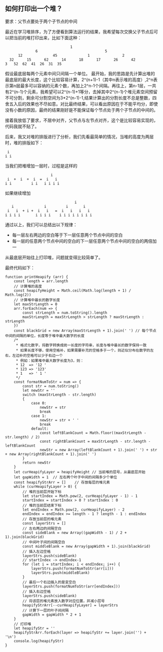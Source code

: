 ## 如何打印出一个堆？
要求：父节点要处于两个子节点的中间

最近在学习堆排序，为了方便看到算法运行的结果，我希望每次交换父子节点后可以把当前的堆打印出来，比如下面这种：
<pre><code>                              1                               
              6                               5               
      12              45              1               2       
  32      15      62      14      18      17      26      42  
3   52  62  41  26  31  35</code></pre>

假设最底层每两个元素中间只间隔一个单位。
最开始，我的思路是先计算出堆的最底层的最大长度，这个比较容易计算，2^(n+1)-1（其中n表示堆的高度）,2^n表示第n层最多可以容纳的元素个数，再加上2^n-1个间隔。再往上，第n-1层，一共有2^(n-1)个元素，我希望可以2^(n-1)+1等分，去掉其中2^(n-1)个堆元素空间预留不可分割，剩余可分割空间为3*2^(n-1)-1,结果计算出的分割长度不总是整数，四舍五入后的效果也不尽如意。对比最终结果，可以看出原因在于不能平均分，即使没有小数的原因，最终的结果刚好是不能保证每个节点处于两个子节点的中间的。

接着我放低了要求，不居中对齐，父节点与左节点对齐，这个是比较容易实现的，代码我就不贴了。

后来，我又对堆的排版进行了分析，我们先看最简单的情况，当堆的高度为两层时，堆的排版如下：
<pre><code> i
i i</code></pre>
当我们把堆增加一层时，过程是这样的
<pre><code>                     i
 i  +  i  +  i  =  i   i
i i         i i   i i i i</code></pre>
如果继续增加
<pre><code>                                i
   i              i         i       i
 i   i  + i +  i   i   =  i   i   i   i
i i i i       i i i i    i i i i i i i i</code></pre>
通过以上，我们可以总结出以下规律：
+ 每一层左右两边的空白等于下一层任意两个节点中间的空白
+ 每一层的任意两个节点中间的空白的下一层任意两个节点中间的空白的两倍加一

从最底层开始往上打印堆，问题就变得比较简单了。


最终代码如下：
<pre><code>function printHeapify (arr) {
    const length = arr.length
    // 计算堆的高度
    const heapifyHeight = Math.ceil(Math.log(length + 1) / Math.log(2))
    // 计算堆中最长的数字长度
    let maxStrLength = 0
    arr.forEach(num => {
        const strLength = num.toString().length
        maxStrLength = maxStrLength > strLength ? maxStrLength : strLength
    })
    const blackGrid = new Array(maxStrLength + 1).join(' ') // 每个节点中间的间隔的单位，长度等于堆中最大数字的长度
    /*
     * 格式化数字，将数字转换成统一长度的字符串，长度与堆中最长的数字保持一致
     * 如果长度不够，使用空格补，如果需要补充的空格多于一个，则近似分布在数字的左右，左边补的空格可以少于右边一个
     * 例如：如果堆中最大数字长度为3，则：
     * 12  => '12 '
     * 123 => '123'
     * 1   => ' 1 '
     */
    const formatNumToStr = num => {
        const str = num.toString()
        let newStr = ''
        switch (maxStrLength - str.length)
        {
            case 0:
                newStr = str
                break
            case 1:
                newStr = str + ' '
                break
            default:
                const leftBlankCount = Math.floor((maxStrLength - str.length) / 2)
                const rightBlankCount = maxStrLength - str.length - leftBlankCount
                newStr = new Array(leftBlankCount + 1).join(' ') + str + new Array(rightBlankCount + 1).join(' ')
        }
        return newStr
    }
    let curHeapifyLayer = heapifyHeight // 当前堆的层号，从最底层开始
    let gapWidth = 1  // 左右两个叶子中间的间隔多少个单位
    const heapifyStrArr = []    // 存放每层的堆元素
    while (curHeapifyLayer > 0) {
        // 堆的当前层开始下标
        let startIndex = Math.pow(2, curHeapifyLayer - 1) - 1
        startIndex = startIndex > 0 ? startIndex : 0
        // 堆的当前层结束下标
        let endIndex = Math.pow(2, curHeapifyLayer) - 2
        endIndex = endIndex >= length - 1 ? length - 1 : endIndex
        // 存放当前层的堆元素
        const layerStrs = []
        // 左右两边的间隔空白
        const sideBlank = new Array((gapWidth - 1) / 2 + 1).join(blackGrid)
        // 中间叶子间的间隔空白
        const middleBlank = new Array(gapWidth + 1).join(blackGrid)
        // 插入左边空格
        layerStrs.push(sideBlank)
        // startIndex -> endIndex-1
        for (let i = startIndex; i < endIndex; i++) {
            layerStrs.push(formatNumToStr(arr[i]))
            layerStrs.push(middleBlank)
        }
        // 最后一个右边插入的是变空白
        layerStrs.push(formatNumToStr(arr[endIndex]))
        // 插入右边空格
        layerStrs.push(sideBlank)
        // 将该层的堆元素放入数字对应位置，并减小层号
        heapifyStrArr[--curHeapifyLayer] = layerStrs
        // 计算下一层的叶子间间隔
        gapWidth = gapWidth * 2 + 1
    }
    // 打印堆
    let heapifyStr = ''
    heapifyStrArr.forEach(layer => heapifyStr += layer.join('') + '\n')
    console.log(heapifyStr)
}</code></pre>
